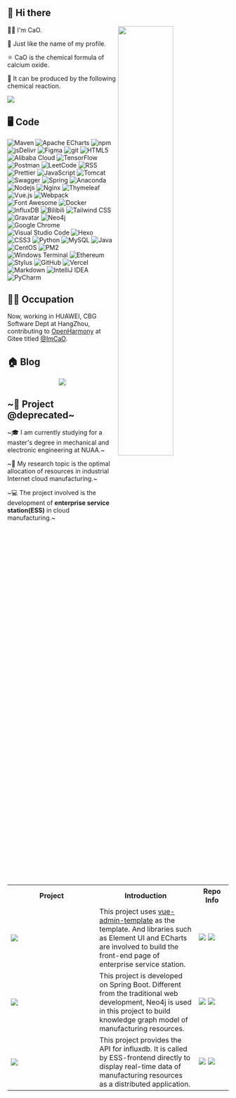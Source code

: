 ## 👋 Hi there

[<img align="right" width="50%" src="https://github-readme-stats.vercel.app/api?username=ImCa0&show_icons=true&count_private=true&theme=buefy">](https://github.com/ImCa0)

🙋‍♂️ I'm CaO.

👀 Just like the name of my profile.

⚛️ CaO is the chemical formula of calcium oxide.

🧪 It can be produced by the following chemical reaction.

<img src="https://cdn.jsdelivr.net/gh/ImCa0/ImCa0/assets/chemical-equation.svg">

## 🖥️ Code

<p>
  <img alt="Maven" src="https://img.shields.io/badge/-Maven-C71A36?logo=Apache%20Maven&logoColor=white" />
  <img alt="Apache ECharts" src="https://img.shields.io/badge/-ECharts-AA344D?logo=Apache%20ECharts&logoColor=white" />
  <img alt="npm" src="https://img.shields.io/badge/-NPM-CB3837?logo=npm&logoColor=white" />
  <img alt="jsDelivr" src="https://img.shields.io/badge/-jsDelivr-E84D3D?logo=jsDelivr&logoColor=white" />
  <img alt="Figma" src="https://img.shields.io/badge/-Figma-F24E1E?logo=Figma&logoColor=white" />
  <img alt="git" src="https://img.shields.io/badge/-Git-F05032?logo=git&logoColor=white" />
  <img alt="HTML5" src="https://img.shields.io/badge/-HTML5-E34F26?logo=html5&logoColor=white" />
  <img alt="Alibaba Cloud" src="https://img.shields.io/badge/-Alibaba%20Cloud-FF6A00?logo=Alibaba%20Cloud&logoColor=white" />
  <img alt="TensorFlow" src="https://img.shields.io/badge/-TensorFlow-FF6F00?logo=TensorFlow&logoColor=white" />
  <img alt="Postman" src="https://img.shields.io/badge/-Postman-FF6C37?logo=Postman&logoColor=white" />
  <img alt="LeetCode" src="https://img.shields.io/badge/-LeetCode-FFA116?logo=LeetCode&logoColor=white" />
  <img alt="RSS" src="https://img.shields.io/badge/-RSS-FFA500?logo=RSS&logoColor=white" />
  <img alt="Prettier" src="https://img.shields.io/badge/-Prettier-F7B93E?logo=prettier&logoColor=white" />
  <img alt="JavaScript" src="https://img.shields.io/badge/-JavaScript-F7DF1E?logo=JavaScript&logoColor=white" />
  <img alt="Tomcat" src="https://img.shields.io/badge/-Tomcat-F8DC75?logo=Apache%20Tomcat&logoColor=white" />
  <img alt="Swagger" src="https://img.shields.io/badge/-Swagger-85EA2D?logo=Swagger&logoColor=white" />
  <img alt="Spring" src="https://img.shields.io/badge/-Spring-6DB33F?logo=Spring&logoColor=white" />
  <img alt="Anaconda" src="https://img.shields.io/badge/-Anaconda-44A833?logo=Anaconda&logoColor=white" />
  <img alt="Nodejs" src="https://img.shields.io/badge/-Nodejs-43853d?logo=Node.js&logoColor=white" />
  <img alt="Nginx" src="https://img.shields.io/badge/-Nginx-009639?logo=NGINX&logoColor=white" />
  <img alt="Thymeleaf" src="https://img.shields.io/badge/-Thymeleaf-005F0F?logo=Thymeleaf&logoColor=white" />
  <img alt="Vue.js" src="https://img.shields.io/badge/-Vue.js-4FC08D?logo=Vue.js&logoColor=white" />
  <img alt="Webpack" src="https://img.shields.io/badge/-Webpack-8DD6F9?logo=webpack&logoColor=white" /> 
  <img alt="Font Awesome" src="https://img.shields.io/badge/-Font%20Awesome-528DD7?logo=Font%20Awesome&logoColor=white" />
  <img alt="Docker" src="https://img.shields.io/badge/-Docker-46a2f1?logo=docker&logoColor=white" />
  <img alt="InfluxDB" src="https://img.shields.io/badge/-InfluxDB-22ADF6?logo=InfluxDB&logoColor=white" />
  <img alt="Bilibili" src="https://img.shields.io/badge/-Bilibili-00A1D6?logo=Bilibili&logoColor=white" />
  <img alt="Tailwind CSS" src="https://img.shields.io/badge/-Tailwind%20CSS-06B6D4?logo=Tailwind%20CSS&logoColor=white" />
  <img alt="Gravatar" src="https://img.shields.io/badge/-Gravatar-1E8CBE?logo=Gravatar&logoColor=white" />
  <img alt="Neo4j" src="https://img.shields.io/badge/-Neo4j-008CC1?logo=Neo4j&logoColor=white" />
  <img alt="Google Chrome" src="https://img.shields.io/badge/-Chrome-4285F4?logo=Google%20Chrome&logoColor=white" />
  <img alt="Visual Studio Code" src="https://img.shields.io/badge/-VS%20Code-007ACC?logo=Visual%20Studio%20Code&logoColor=white" />
  <img alt="Hexo" src="https://img.shields.io/badge/-Hexo-0E83CD?logo=Hexo&logoColor=white" />
  <img alt="CSS3" src="https://img.shields.io/badge/-CSS3-1572B6?logo=CSS3&logoColor=white" />
  <img alt="Python" src="https://img.shields.io/badge/-Python-3776AB?logo=Python&logoColor=white" />
  <img alt="MySQL" src="https://img.shields.io/badge/-MySQL-4479A1?logo=MySQL&logoColor=white" />
  <img alt="Java" src="https://img.shields.io/badge/-Java-007396?logo=Java&logoColor=white" />
  <img alt="CentOS" src="https://img.shields.io/badge/-CentOS-262577?logo=CentOS&logoColor=white" />
  <img alt="PM2" src="https://img.shields.io/badge/-PM2-2B037A?logo=PM2&logoColor=white" />
  <img alt="Windows Terminal" src="https://img.shields.io/badge/-Windows%20Terminal-4D4D4D?logo=Windows%20Terminal&logoColor=white" />
  <img alt="Ethereum" src="https://img.shields.io/badge/-Ethereum-3C3C3D?logo=Ethereum&logoColor=white" />
  <img alt="Stylus" src="https://img.shields.io/badge/-Stylus-333333?logo=Stylus&logoColor=white" />
  <img alt="GitHub" src="https://img.shields.io/badge/-GitHub-181717?logo=GitHub&logoColor=white" />
  <img alt="Vercel" src="https://img.shields.io/badge/-Vercel-000000?logo=Vercel&logoColor=white" />
  <img alt="Markdown" src="https://img.shields.io/badge/-Markdown-000000?logo=Markdown&logoColor=white" />
  <img alt="IntelliJ IDEA" src="https://img.shields.io/badge/-IntelliJ%20IDEA-000000?logo=IntelliJ%20IDEA&logoColor=white" />
  <img alt="PyCharm" src="https://img.shields.io/badge/-PyCharm-000000?logo=PyCharm&logoColor=white" />
</p>

## 🧑‍💻 Occupation

Now, working in HUAWEI, CBG Software Dept at HangZhou, contributing to [OpenHarmony](https://gitee.com/openharmony) at Gitee titled [@ImCaO](https://gitee.com/ImCaO).

## 🏠 Blog

<div align="center">
  <a href="https://www.imcao.cn"><img src="https://cdn.jsdelivr.net/gh/ImCa0/ImCa0/assets/blog.png"></a>
</div>

## ~🔨 Project @deprecated~

~🎓 I am currently studying for a master's degree in mechanical and electronic engineering at NUAA.~

~🔬 My research topic is the optimal allocation of resources in industrial Internet cloud manufacturing.~

~💻 The project involved is the development of **enterprise service station(ESS)** in cloud manufacturing.~

<table>
  <tr>
    <th width="40%">Project</th>
    <th width="45%">Introduction</th>
    <th width="15%">Repo Info</th>
  </tr>
  <tr>
    <td><a href="https://github.com/ImCa0/ESS-frontend"><img src="https://github-readme-stats.vercel.app/api/pin/?username=ImCa0&repo=ESS-frontend&theme=buefy"></a></td>
    <td>This project uses <a href="https://github.com/PanJiaChen/vue-admin-template">vue-admin-template</a> as the template. And libraries such as Element UI and ECharts are involved to build the front-end page of enterprise service station.</td>
    <td><img src="https://img.shields.io/tokei/lines/github/ImCa0/ESS-frontend"> <img src="https://img.shields.io/github/last-commit/ImCa0/ESS-frontend"></td>
  </tr>
  <tr>
    <td><a href="https://github.com/ImCa0/ESS-backend"><img src="https://github-readme-stats.vercel.app/api/pin/?username=ImCa0&repo=ESS-backend&theme=buefy"></a></td>
    <td>This project is developed on Spring Boot. Different from the traditional web development, Neo4j is used in this project to build knowledge graph model of manufacturing resources.</td>
    <td><img src="https://img.shields.io/tokei/lines/github/ImCa0/ESS-backend"> <img src="https://img.shields.io/github/last-commit/ImCa0/ESS-backend"></td>
  </tr>
  <tr>
    <td><a href="https://github.com/ImCa0/influxdb-api-springboot"><img src="https://github-readme-stats.vercel.app/api/pin/?username=ImCa0&repo=influxdb-api-springboot&theme=buefy"></a></td>
    <td>This project provides the API for influxdb. It is called by ESS-frontend directly to display real-time data of manufacturing resources as a distributed application.</td>
    <td><img src="https://img.shields.io/tokei/lines/github/ImCa0/influxdb-api-springboot"> <img src="https://img.shields.io/github/last-commit/ImCa0/influxdb-api-springboot"></td>
  </tr>
</table>
